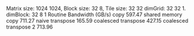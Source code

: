 Matrix size: 1024 1024, Block size: 32 8, Tile size: 32 32
dimGrid: 32 32 1. dimBlock: 32 8 1
                  Routine         Bandwidth (GB/s)
                     copy              597.47
       shared memory copy              711.27
          naive transpose              165.59
      coalesced transpose              427.15
    coalesced transpose 2              713.96
